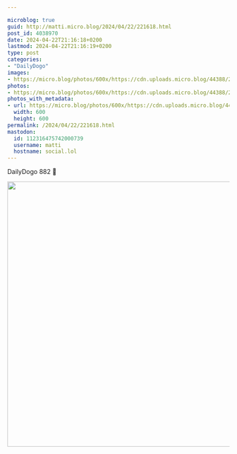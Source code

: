 ```yaml
---

microblog: true
guid: http://matti.micro.blog/2024/04/22/221618.html
post_id: 4038970
date: 2024-04-22T21:16:18+0200
lastmod: 2024-04-22T21:16:19+0200
type: post
categories:
- "DailyDogo"
images:
- https://micro.blog/photos/600x/https://cdn.uploads.micro.blog/44388/2024/29da3401bb194959bf247074b59133b8.jpg
photos:
- https://micro.blog/photos/600x/https://cdn.uploads.micro.blog/44388/2024/29da3401bb194959bf247074b59133b8.jpg
photos_with_metadata:
- url: https://micro.blog/photos/600x/https://cdn.uploads.micro.blog/44388/2024/29da3401bb194959bf247074b59133b8.jpg
  width: 600
  height: 600
permalink: /2024/04/22/221618.html
mastodon:
  id: 112316475742000739
  username: matti
  hostname: social.lol
---
```

DailyDogo 882 🐶

<img src="https://micro.blog/photos/600x/https://blog.martin-haehnel.de/uploads/2024/29da3401bb194959bf247074b59133b8.jpg" width="600" height="600" alt="" />
